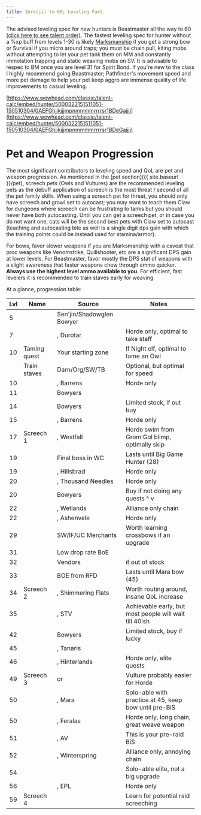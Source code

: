 ```yaml
---
title: Zero(ji) to 60; Leveling Fast
---
```


The advised leveling spec for new hunters is Beastmaster all the way to 60 [(click here to see talent order)](https://www.wowhead.com/classic/talent-calc/hunter/5000322151511051-150510304/0AEFGhjjkjjjmpnmmmmrrrrsr1BDeGajjjj).  The fastest leveling spec for hunter without a %xp buff from levels 1-30 is likely [Marksmanship](https://www.wowhead.com/classic/talent-calc/hunter/5000322041-52051030513051-03) if you get a strong bow or Survival if you micro around traps; you must be chain pull, kiting mobs without attempting to let your pet tank them on MM and constantly immolation trapping and static weaving mobs on SV.  It is advisable to respec to BM once you are level 31 for Spirit Bond.  If you're new to the class I highly recommend going Beastmaster; Pathfinder's movement speed and more pet damage to help your pet keep aggro are immense quality of life improvements to casual leveling.

[https://www.wowhead.com/classic/talent-calc/embed/hunter/5000322151511051-150510304/0AEFGhjjkjjjmpnmmmmrrrrsr1BDeGajjjj](https://www.wowhead.com/classic/talent-calc/embed/hunter/5000322151511051-150510304/0AEFGhjjkjjjmpnmmmmrrrrsr1BDeGajjjj)

# Pet and Weapon Progression

The most significant contributors to leveling speed and QoL are pet and weapon progression.  As mentioned in the [pet section]({{ site.baseurl }}/pet), screech pets (Owls and Vultures) are the recommended leveling pets as the debuff application of screech is the most threat / second of all the pet family skills.  When using a screech pet for threat, you should only have screech and growl set to autocast; you may want to teach them Claw for dungeons where screech can be frustrating to tanks but you should never have both autocasting.  Until you can get a screech pet, or in case you do not want one, cats will be the second best pets with Claw set to autocast (teaching and autocasting bite as well is a single digit dps gain with which the training points could be instead used for stamina/armor).

For bows, favor slower weapons if you are Marksmanship with a caveat that proc weapons like Venomstrike, Quillshooter, etc are a significant DPS gain at lower levels.  For Beastmaster, favor mostly the DPS stat of weapons with a slight awareness that faster weapons chew through ammo quicker.  **Always use the highest level ammo available to you.**  For efficient, fast levelers it is recommended to train staves early for weaving.

At a glance, progression table:

| Lvl | Name | Source | Notes |
|-|-|-|-|
| 5 | [](https://www.wowhead.com/classic/item=2506/hornwood-recurve-bow) | Sen'jin/Shadowglen Bowyer | |
| 7 | [](https://www.wowhead.com/classic/item=4931/hickory-shortbow) | [](https://www.wowhead.com/classic/quest=835/securing-the-lines), Durotar | Horde only, optimal to take staff |
| 10 | Taming quest | Your starting zone | If Night elf, optimal to tame an Owl |
| | Train staves | Darn/Org/SW/TB | Optional, but optimal for speed |
| 10 | [](https://www.wowhead.com/classic/item=5340/cauldron-stirrer) | [](https://www.wowhead.com/classic/quest=853/apothecary-zamah), Barrens | Horde only |
| 11 | [](https://www.wowhead.com/classic/item=2507/laminated-recurve-bow) | Bowyers | |
| 14 | [](https://www.wowhead.com/classic/item=11304/fine-longbow) | Bowyers | Limited stock, if out buy [](https://www.wowhead.com/classic/item=3026/reinforced-bow) |
| 15 | [](https://www.wowhead.com/classic/item=5306/wind-rider-staff) | [](https://www.wowhead.com/classic/quest=913/cry-of-the-thunderhawk), Barrens | Horde only |
| 17 | Screech 1 | [](https://www.wowhead.com/classic/npc=154/greater-fleshripper), Westfall | Horde swim from Grom'Gol blimp, optimally skip |
| 19 | [](https://www.wowhead.com/classic/item=6469/venomstrike) | Final boss in WC | Lasts until Big Game Hunter (28) |
| 19 | [](https://www.wowhead.com/classic/item=3742/bow-of-plunder) | [](https://www.wowhead.com/classic/quest=567/dangerous), Hillsbrad | Horde only |
| 20 | [](https://www.wowhead.com/classic/item=6739/cliffrunners-aim) | [](https://www.wowhead.com/classic/quest=1197/the-sacred-flame), Thousand Needles | Horde only |
| 20 | [](https://www.wowhead.com/classic/item=3027/heavy-recurve-bow) | Bowyers | Buy if not doing any quests ^ v|
| 22 | [](https://www.wowhead.com/classic/item=3493/raptors-end) | [](https://www.wowhead.com/classic/quest=296/ormers-revenge), Wetlands | Alliance only chain |
| 22 | [](https://www.wowhead.com/classic/item=16889/polished-walking-staff) | [](https://www.wowhead.com/classic/quest=6544/toreks-assault), Ashenvale | Horde only |
| 29 | [](https://www.wowhead.com/classic/item=15809/heavy-crossbow) | SW/IF/UC Merchants | Worth learning crossbows if an upgrade |
| 31 | [](https://www.wowhead.com/classic/item=1522/headhunting-spear) | Low drop rate BoE | |
| 32 | [](https://www.wowhead.com/classic/item=12251/big-stick) | Vendors | [](https://www.wowhead.com/classic/item=12252/staff-of-protection) if out of stock |
| 33 | [](https://www.wowhead.com/classic/item=10567/quillshooter) | BOE from RFD | Lasts until Mara bow (45) |
| 34 | Screech 2 | [](https://www.wowhead.com/classic/npc=4158/salt-flats-vulture), Shimmering Flats | Worth routing around, insane QoL increase | 
| 35 | [](https://www.wowhead.com/classic/item=17686/master-hunters-bow) | [](https://www.wowhead.com/classic/quest=208/big-game-hunter), STV | Achievable early, but most people will wait till 40ish |
| 42 | [](https://www.wowhead.com/classic/item=11307/massive-longbow) | Bowyers | Limited stock, buy if lucky | 
| 45 | [](https://www.wowhead.com/classic/item=10826/staff-of-lore) | [](https://www.wowhead.com/classic/quest=3161/gahzridian), Tanaris | |
| 46 | [](https://www.wowhead.com/classic/item=19114/highland-bow) | [](https://www.wowhead.com/classic/quest=7847/return-to-primal-torntusk), Hinterlands | Horde only, elite quests |
| 49 | Screech 3 | [](https://www.wowhead.com/classic/npc=7097/ironbeak-owl) or [](https://www.wowhead.com/classic/npc=1809/carrion-vulture) | Vulture probably easier for Horde |
| 50 | [](https://www.wowhead.com/classic/item=17753/verdant-keepers-aim) | [](https://www.wowhead.com/classic/quest=7065/corruption-of-earth-and-seed), Mara | Solo-able with practice at 45, keep bow until pre-BiS |
| 50 | [](https://www.wowhead.com/classic/item=9683/strength-of-the-treant) | [](https://www.wowhead.com/classic/quest=3129/weapons-of-spirit), Feralas | Horde only, long chain, great weave weapon |
| 51 | [](https://www.wowhead.com/classic/item=19107/bloodseeker) | [](https://www.wowhead.com/classic/quest=8271/hero-of-the-stormpike), AV | This is your pre-raid BiS |
| 52 | [](https://www.wowhead.com/classic/item=16622/thornflinger) | [](https://www.wowhead.com/classic/quest=4902/wildkin-of-elune), Winterspring | Alliance only, annoying chain |
| 54 | [](https://www.wowhead.com/classic/item=20646/sandstriders-mark) | [](https://www.wowhead.com/classic/quest=8283/wanted-deathclasp-terror-of-the-sands) | Solo-able elite, not a big upgrade |
| 56 | [](https://www.wowhead.com/classic/item=17004/sarahs-guide) | [](https://www.wowhead.com/classic/quest=6136/the-corpulent-one), EPL | Horde only |
| 59 | Screech 4 | [](https://www.wowhead.com/classic/npc=7456/winterspring-screecher) | Learn for potential raid screeching |

